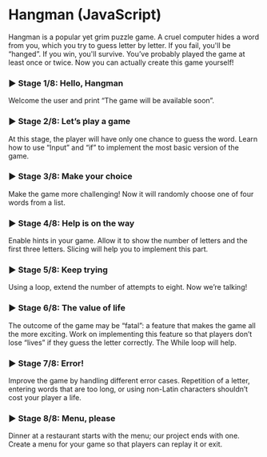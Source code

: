 # Hangman (JavaScript)

Hangman is a popular yet grim puzzle game. A cruel computer hides a word from you, which you try to guess letter by
letter. If you fail, you'll be “hanged”. If you win, you'll survive. You’ve probably played the game at least once or
twice. Now you can actually create this game yourself!

### ▶️ Stage 1/8: Hello, Hangman

Welcome the user and print “The game will be available soon”.

### ▶️ Stage 2/8: Let’s play a game

At this stage, the player will have only one chance to guess the word. Learn how to use “Input” and “if” to implement
the most basic version of the game.

### ▶️ Stage 3/8: Make your choice

Make the game more challenging! Now it will randomly choose one of four words from a list.

### ▶️ Stage 4/8: Help is on the way

Enable hints in your game. Allow it to show the number of letters and the first three letters. Slicing will help you to
implement this part.

### ▶️ Stage 5/8: Keep trying

Using a loop, extend the number of attempts to eight. Now we’re talking!

### ▶️ Stage 6/8: The value of life

The outcome of the game may be “fatal”: a feature that makes the game all the more exciting. Work on implementing this
feature so that players don’t lose “lives” if they guess the letter correctly. The While loop will help.

### ▶️ Stage 7/8: Error!

Improve the game by handling different error cases. Repetition of a letter, entering words that are too long, or using
non-Latin characters shouldn’t cost your player a life.

### ▶️ Stage 8/8: Menu, please

Dinner at a restaurant starts with the menu; our project ends with one. Create a menu for your game so that players can
replay it or exit.
